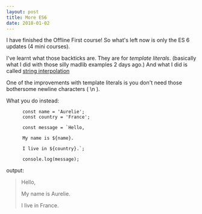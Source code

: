 ```yaml
---
layout: post
title: More ES6
date: 2018-01-02
---
```


I have finished the Offline First course! So what's left now is only the ES 6 updates (4 mini courses).

I've learnt what those backticks are. They are for *template literals*. (basically what I did with those silly madlib examples 2 days ago.)
And what I did is called [string interpolation](https://en.wikipedia.org/wiki/String_interpolation)

One of the improvements with template literals is you don't need those bothersome newline characters ( \n ).

What you do instead:

          const name = 'Aurelie';
          const country = 'France';

          const message = `Hello,

          My name is ${name}.

          I live in ${country}.`;

          console.log(message);
          
  output:
  
> Hello,
>
> My name is Aurelie.
>
> I live in France.

